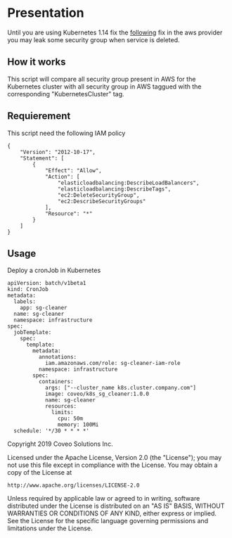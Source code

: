 # Presentation

Until you are using Kubernetes 1.14 fix the [following](https://github.com/kubernetes/kubernetes/pull/74311) fix in the aws provider you may leak some security group when service is deleted.

## How it works

This script will compare all security group present in AWS for the Kubernetes cluster with all security group in AWS taggued with the corresponding "KubernetesCluster" tag.

## Requierement

This script need the following IAM policy

```
{
    "Version": "2012-10-17",
    "Statement": [
        {
            "Effect": "Allow",
            "Action": [
                "elasticloadbalancing:DescribeLoadBalancers",
                "elasticloadbalancing:DescribeTags",
                "ec2:DeleteSecurityGroup",
                "ec2:DescribeSecurityGroups"
            ],
            "Resource": "*"
        }
    ]
}
```

## Usage

Deploy a cronJob in Kubernetes

```
apiVersion: batch/v1beta1
kind: CronJob
metadata:
  labels:
    app: sg-cleaner
  name: sg-cleaner
  namespace: infrastructure
spec:
  jobTemplate:
    spec:
      template:
        metadata:
          annotations:
            iam.amazonaws.com/role: sg-cleaner-iam-role
          namespace: infrastructure
        spec:
          containers:
            args: ["--cluster_name k8s.cluster.company.com"]
            image: coveo/k8s_sg_cleaner:1.0.0
            name: sg-cleaner
            resources:
              limits:
                cpu: 50m
                memory: 100Mi
  schedule: '*/30 * * * *'
```

Copyright 2019 Coveo Solutions Inc.

Licensed under the Apache License, Version 2.0 (the "License");
you may not use this file except in compliance with the License.
You may obtain a copy of the License at

    http://www.apache.org/licenses/LICENSE-2.0

Unless required by applicable law or agreed to in writing, software
distributed under the License is distributed on an "AS IS" BASIS,
WITHOUT WARRANTIES OR CONDITIONS OF ANY KIND, either express or implied.
See the License for the specific language governing permissions and
limitations under the License.